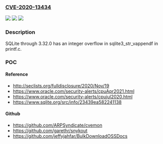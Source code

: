 ### [CVE-2020-13434](https://cve.mitre.org/cgi-bin/cvename.cgi?name=CVE-2020-13434)
![](https://img.shields.io/static/v1?label=Product&message=n%2Fa&color=blue)
![](https://img.shields.io/static/v1?label=Version&message=n%2Fa&color=blue)
![](https://img.shields.io/static/v1?label=Vulnerability&message=n%2Fa&color=brighgreen)

### Description

SQLite through 3.32.0 has an integer overflow in sqlite3_str_vappendf in printf.c.

### POC

#### Reference
- http://seclists.org/fulldisclosure/2020/Nov/19
- https://www.oracle.com/security-alerts/cpuApr2021.html
- https://www.oracle.com/security-alerts/cpujul2020.html
- https://www.sqlite.org/src/info/23439ea582241138

#### Github
- https://github.com/ARPSyndicate/cvemon
- https://github.com/garethr/snykout
- https://github.com/jeffyjahfar/BulkDownloadOSSDocs

